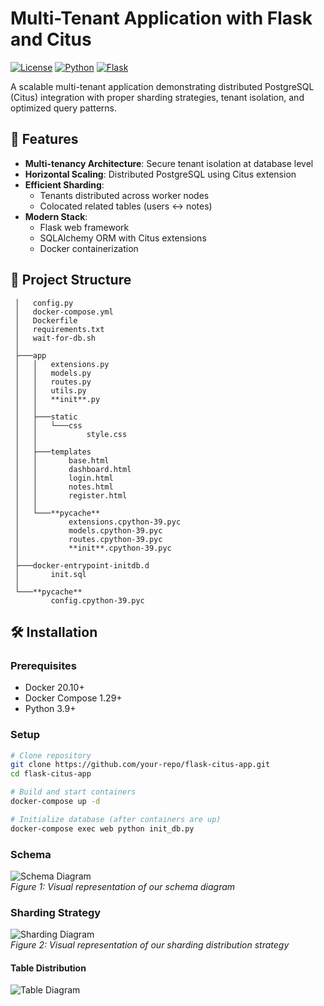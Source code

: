 # Multi-Tenant Application with Flask and Citus

[![License](https://img.shields.io/badge/license-MIT-blue.svg)](LICENSE)
[![Python](https://img.shields.io/badge/python-3.9+-blue.svg)](https://www.python.org/)
[![Flask](https://img.shields.io/badge/flask-2.0+-green.svg)](https://flask.palletsprojects.com/)

A scalable multi-tenant application demonstrating distributed PostgreSQL (Citus) integration with proper sharding strategies, tenant isolation, and optimized query patterns.

## 📌 Features

- **Multi-tenancy Architecture**: Secure tenant isolation at database level
- **Horizontal Scaling**: Distributed PostgreSQL using Citus extension
- **Efficient Sharding**: 
  - Tenants distributed across worker nodes
  - Colocated related tables (users ↔ notes)
- **Modern Stack**:
  - Flask web framework
  - SQLAlchemy ORM with Citus extensions
  - Docker containerization

## 📂 Project Structure
 ``` .flaskenv
  │   config.py
  │   docker-compose.yml
  │   Dockerfile
  │   requirements.txt
  │   wait-for-db.sh
  │
  ├───app
  │   │   extensions.py
  │   │   models.py
  │   │   routes.py
  │   │   utils.py
  │   │   **init**.py
  │   │
  │   ├───static
  │   │   └───css
  │   │           style.css
  │   │
  │   ├───templates
  │   │       base.html
  │   │       dashboard.html
  │   │       login.html
  │   │       notes.html
  │   │       register.html
  │   │
  │   └───**pycache**
  │           extensions.cpython-39.pyc
  │           models.cpython-39.pyc
  │           routes.cpython-39.pyc
  │           **init**.cpython-39.pyc
  │
  ├───docker-entrypoint-initdb.d
  │       init.sql
  │
  └───**pycache**
          config.cpython-39.pyc
```

## 🛠️ Installation

### Prerequisites
- Docker 20.10+
- Docker Compose 1.29+
- Python 3.9+

### Setup
```bash
# Clone repository
git clone https://github.com/your-repo/flask-citus-app.git
cd flask-citus-app

# Build and start containers
docker-compose up -d

# Initialize database (after containers are up)
docker-compose exec web python init_db.py
```
### Schema 
![Schema Diagram](./docs/images/sharding_diagram.png)  
*Figure 1: Visual representation of our schema diagram*

### Sharding Strategy
![Sharding Diagram](./docs/images/sharding_diagram.png)  
*Figure 2: Visual representation of our sharding distribution strategy*

#### Table Distribution
![Table Diagram](./docs/images/sharding_diagram.png)  
